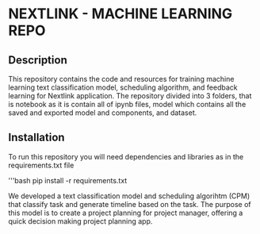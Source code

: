 # NEXTLINK - MACHINE LEARNING REPO

## Description
This repository contains the code and resources for training machine learning text classification model, scheduling algorithm, and feedback learning for Nextlink application. The repository divided into 3 folders, that is notebook as it is contain all of ipynb files, model which contains all the saved and exported model and components, and dataset.

## Installation
To run this repository you will need dependencies and libraries as in the requirements.txt file

'''bash
pip install -r requirements.txt



We developed a text classification model and scheduling algorihtm (CPM) that classify task and generate timeline based on the task. The purpose of this model is to create a project planning for project manager, offering a quick decision making project planning app.
